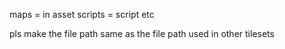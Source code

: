 maps = in asset
scripts = script
etc

pls make the file path same as the file path used in other tilesets
